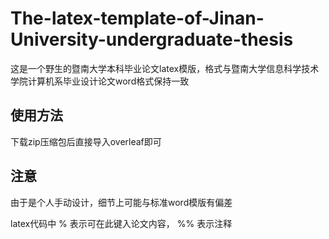 # The-latex-template-of-Jinan-University-undergraduate-thesis
这是一个野生的暨南大学本科毕业论文latex模版，格式与暨南大学信息科学技术学院计算机系毕业设计论文word格式保持一致

## 使用方法
下载zip压缩包后直接导入overleaf即可

## 注意
由于是个人手动设计，细节上可能与标准word模版有偏差

latex代码中 % 表示可在此键入论文内容， %% 表示注释
